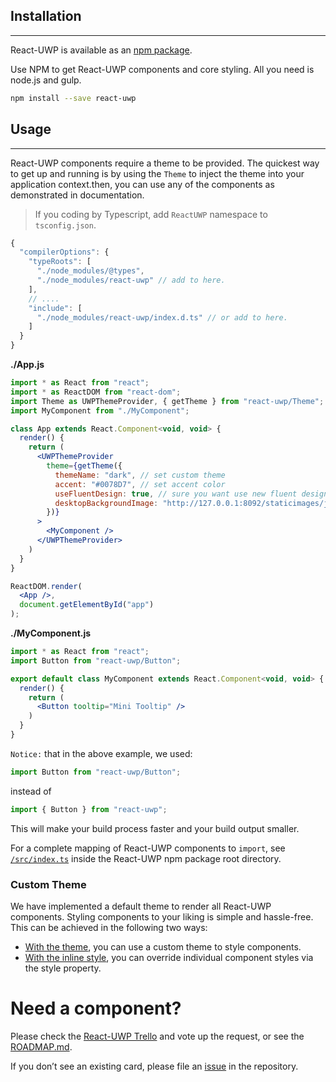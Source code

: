 ## Installation
---
React-UWP is available as an [npm package](https://www.npmjs.org/package/react-uwp).

Use NPM to get React-UWP components and core styling. All you need is node.js and gulp.

``` bash
npm install --save react-uwp
```

## Usage
---
React-UWP components require a theme to be provided.
The quickest way to get up and running is by using the `Theme` to inject the theme into your application context.then, you can use any of the components as demonstrated in documentation.

> If you coding by Typescript, add `ReactUWP` namespace to `tsconfig.json`.

``` js
{
  "compilerOptions": {
    "typeRoots": [
      "./node_modules/@types",
      "./node_modules/react-uwp" // add to here.
    ],
    // ....
    "include": [
      "./node_modules/react-uwp/index.d.ts" // or add to here.
    ]
  }
}
```


**./App.js**
```jsx
import * as React from "react";
import * as ReactDOM from "react-dom";
import Theme as UWPThemeProvider, { getTheme } from "react-uwp/Theme";
import MyComponent from "./MyComponent";

class App extends React.Component<void, void> {
  render() {
    return (
      <UWPThemeProvider
        theme={getTheme({
          themeName: "dark", // set custom theme
          accent: "#0078D7", // set accent color
          useFluentDesign: true, // sure you want use new fluent design.
          desktopBackgroundImage: "http://127.0.0.1:8092/staticimages/jennifer-bailey-10753.jpg" // set global desktop background image
        })}
      >
        <MyComponent />
      </UWPThemeProvider>
    )
  }
}

ReactDOM.render(
  <App />,
  document.getElementById("app")
);
```

**./MyComponent.js**
```jsx
import * as React from "react";
import Button from "react-uwp/Button";

export default class MyComponent extends React.Component<void, void> {
  render() {
    return (
      <Button tooltip="Mini Tooltip" />
    )
  }
}
```
`Notice:` that in the above example, we used:
```jsx
import Button from "react-uwp/Button";
```

instead of
```jsx
import { Button } from "react-uwp";
```

This will make your build process faster and your build output smaller.

For a complete mapping of React-UWP components to `import`,
see [`/src/index.ts`](https://github.com/myxvisual/react-uwp/blob/master/src/index.ts) inside the React-UWP npm package root directory.

### Custom Theme

We have implemented a default theme to render all React-UWP components.
Styling components to your liking is simple and hassle-free.
This can be achieved in the following two ways:
- [With the theme](/styles/styling-components/custom-theme), you can use a custom theme to style components.
- [With the inline style](/styles/styling-components/use-inlinestyle-replace-the-default-style), you can override individual
component styles via the style property.

# Need a component?
Please check the [React-UWP Trello](https://trello.com/b/lrDKBog2/react-uwp-requests) and vote up the request, or see the [ROADMAP.md](https://github.com/myxvisual/react-uwp/blob/master/ROADMAP.md).

If you don’t see an existing card, please file an [issue](https://github.com/myxvisual/react-uwp/issues) in the repository.
